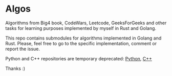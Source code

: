 # Algos

Algorithms from Big4 book, CodeWars, Leetcode, GeeksForGeeks and other tasks for learning purposes implemented by myself in Rust and Golang.

This repo contains submodules for algorithms implemented in Golang and Rust. Please, feel free to go to the specific implementation, comment or report the issue.

Python and C++ repositories are temporary deprecated: [Python](https://github.com/48d90782/Algos_Python), [C++](https://github.com/48d90782/Algos_C)

Thanks :) 

